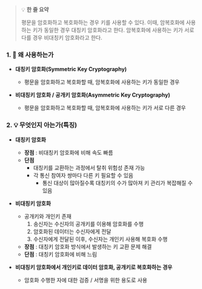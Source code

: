 > 💡 **한 줄 요약**
>
> 평문을 암호화하고 복호화하는 경우 키를 사용할 수 있다. 이때, 암복호화에 사용하는 키가 동일한 경우 대칭키 암호화라고 한다. 암복호화에 사용하는 키가 서로 다를 경우 비대칭키 암호화라고 한다.

### 1. 🤔 왜 사용하는가

- **대칭키 암호화(Symmetric Key Cryptography)**

  - 평문을 암호화하고 복호화할 때, 암복호화에 사용하는 키가 동일한 경우

- **비대칭키 암호화 / 공개키 암호화(Asymmetric Key Cryptography)**
  - 평문을 암호화하고 복호화할 때, 암복호화에 사용하는 키가 서로 다른 경우

### 2. 💡 무엇인지 아는가(특징)

- **대칭키 암호화**

  - **장점** : 비대칭키 암호화에 비해 속도 빠름
  - **단점**
    - 대칭키를 교환하는 과정에서 탈취 위험성 존재 가능
    - 각 통신 참여자 쌍마다 다른 키 필요할 수 있음
      - 통신 대상이 많아질수록 대칭키의 수가 많아져 키 관리가 복잡해질 수 있음

- **비대칭키 암호화**

  - 공개키와 개인키 존재
    1. 송신자는 수신자의 공개키를 이용해 암호화를 수행
    2. 암호화된 데이터는 수신자에게 전달
    3. 수신자에게 전달된 이후, 수신자는 개인키 사용해 복호화 수행
  - **장점** : 대칭키 암호화 방식에서 발생하는 키 교환 문제 해결
  - **단점** : 대칭키 암호화에 비해 느림

- **비대칭키 암호화에서 개인키로 데이터 암호화, 공개키로 복호화하는 경우**
  - 암호화 수행한 자에 대한 검증 / 서명을 위한 용도로 사용
